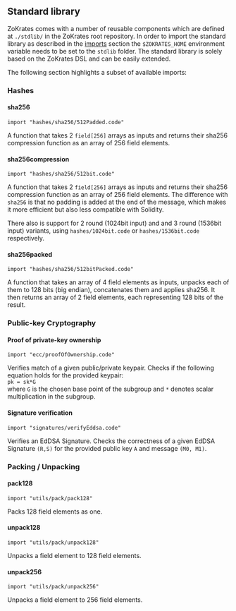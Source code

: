 ## Standard library

ZoKrates comes with a number of reusable components which are defined at `./stdlib/` in the ZoKrates root repository. In order to import the standard library as described in the [imports](./imports.html) section the `$ZOKRATES_HOME` environment variable needs to be set to the `stdlib` folder.  The standard library is solely based on the ZoKrates DSL and can be easily extended.

The following section highlights a subset of available imports:

### Hashes

#### sha256

```zokrates
import "hashes/sha256/512Padded.code"
```

A function that takes 2 `field[256]` arrays as inputs and returns their sha256 compression function as an array of 256 field elements.

#### sha256compression

```zokrates
import "hashes/sha256/512bit.code"
```

A function that takes 2 `field[256]` arrays as inputs and returns their sha256 compression function as an array of 256 field elements.
The difference with `sha256` is that no padding is added at the end of the message, which makes it more efficient but also less compatible with Solidity.

There also is support for 2 round (1024bit input) and and 3 round (1536bit input) variants, using  `hashes/1024bit.code` or `hashes/1536bit.code` respectively.

#### sha256packed

```zokrates
import "hashes/sha256/512bitPacked.code"
```

A function that takes an array of 4 field elements as inputs, unpacks each of them to 128 bits (big endian), concatenates them and applies sha256. It then returns an array of 2 field elements, each representing 128 bits of the result.

### Public-key Cryptography 

#### Proof of private-key ownership

```zokrates
import "ecc/proofOfOwnership.code"
```

Verifies match of a given public/private keypair. Checks if the following equation holds for the provided keypair:  
`pk = sk*G`  
where `G` is the chosen base point of the subgroup and `*` denotes scalar multiplication in the subgroup.

#### Signature verification

```zokrates
import "signatures/verifyEddsa.code"
```

Verifies an EdDSA Signature. Checks the correctness of a given EdDSA Signature `(R,S)` for the provided public key `A` and message `(M0, M1)`.

### Packing / Unpacking

#### pack128

```zokrates
import "utils/pack/pack128"
```

Packs 128 field elements as one.

#### unpack128

```zokrates
import "utils/pack/unpack128"
```

Unpacks a field element to 128 field elements.

#### unpack256

```zokrates
import "utils/pack/unpack256"
```

Unpacks a field element to 256 field elements.
